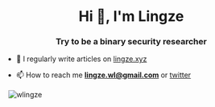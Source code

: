<h1 align="center">Hi 👋, I'm Lingze</h1>
<h3 align="center">Try to be a binary security researcher</h3>

- 📝 I regularly write articles on [lingze.xyz](https://lingze.xyz/)

- 📫 How to reach me **lingze.wl@gmail.com** or [twitter](https://twitter.com/wlingze)



<p>&nbsp;
<img align="center" src="https://github-readme-stats.vercel.app/api?username=wlingze&show_icons=true&locale=en&theme=algolia" alt="wlingze" />

</p>
